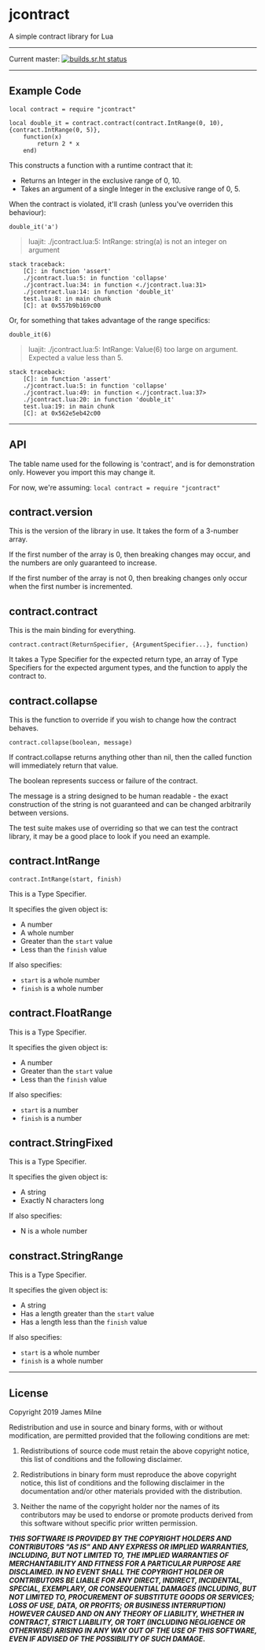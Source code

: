 # jcontract

A simple contract library for Lua

---

Current master: [![builds.sr.ht status](https://builds.sr.ht/~shakna/jcontract.svg)](https://builds.sr.ht/~shakna/jcontract?)

---

## Example Code

    local contract = require "jcontract"

    local double_it = contract.contract(contract.IntRange(0, 10), {contract.IntRange(0, 5)},
  		function(x)
    		return 2 * x
  		end)

This constructs a function with a runtime contract that it:

* Returns an Integer in the exclusive range of 0, 10.
* Takes an argument of a single Integer in the exclusive range of 0, 5.

When the contract is violated, it'll crash (unless you've overriden this behaviour):

    double_it('a')

> luajit: ./jcontract.lua:5: IntRange<TypeViolation>: string(a) is not an integer on argument

	stack traceback:
		[C]: in function 'assert'
		./jcontract.lua:5: in function 'collapse'
		./jcontract.lua:34: in function <./jcontract.lua:31>
		./jcontract.lua:14: in function 'double_it'
		test.lua:8: in main chunk
		[C]: at 0x557b9b169c00

Or, for something that takes advantage of the range specifics:

    double_it(6)

> luajit: ./jcontract.lua:5: IntRange<RangeViolation>: Value(6) too large on argument. Expected a value less than 5.

	stack traceback:
		[C]: in function 'assert'
		./jcontract.lua:5: in function 'collapse'
		./jcontract.lua:49: in function <./jcontract.lua:37>
		./jcontract.lua:20: in function 'double_it'
		test.lua:19: in main chunk
		[C]: at 0x562e5eb42c00

---

## API

The table name used for the following is 'contract', and is for demonstration only. However you import this may change it.

For now, we're assuming: ```local contract = require "jcontract"```

## contract.version

This is the version of the library in use. It takes the form of a 3-number array.

If the first number of the array is 0, then breaking changes may occur, and the numbers are only guaranteed to increase.

If the first number of the array is not 0, then breaking changes only occur when the first number is incremented.

## contract.contract

This is the main binding for everything.

    contract.contract(ReturnSpecifier, {ArgumentSpecifier...}, function)

It takes a Type Specifier for the expected return type, an array of Type Specifiers for the expected argument types, and the function to apply the contract to.

## contract.collapse

This is the function to override if you wish to change how the contract behaves.

    contract.collapse(boolean, message)

If contract.collapse returns anything other than nil, then the called function will immediately return that value.

The boolean represents success or failure of the contract.

The message is a string designed to be human readable - the exact construction of the string is not guaranteed and can be changed arbitrarily between versions.

The test suite makes use of overriding so that we can test the contract library, it may be a good place to look if you need an example.

## contract.IntRange

    contract.IntRange(start, finish)

This is a Type Specifier.

It specifies the given object is:

* A number
* A whole number
* Greater than the ```start``` value
* Less than the ```finish``` value

If also specifies:

* ```start``` is a whole number
* ```finish``` is a whole number

## contract.FloatRange

This is a Type Specifier.

It specifies the given object is:

* A number
* Greater than the ```start``` value
* Less than the ```finish``` value

If also specifies:

* ```start``` is a number
* ```finish``` is a number

## contract.StringFixed

This is a Type Specifier.

It specifies the given object is:

* A string
* Exactly N characters long

If also specifies:

* N is a whole number

## constract.StringRange

This is a Type Specifier.

It specifies the given object is:

* A string
* Has a length greater than the ```start``` value
* Has a length less than the ```finish``` value

If also specifies:

* ```start``` is a whole number
* ```finish``` is a whole number

---

## License

Copyright 2019 James Milne

Redistribution and use in source and binary forms, with or without modification, are permitted provided that the following conditions are met:

1. Redistributions of source code must retain the above copyright notice, this list of conditions and the following disclaimer.

2. Redistributions in binary form must reproduce the above copyright notice, this list of conditions and the following disclaimer in the documentation and/or other materials provided with the distribution.

3. Neither the name of the copyright holder nor the names of its contributors may be used to endorse or promote products derived from this software without specific prior written permission.

***THIS SOFTWARE IS PROVIDED BY THE COPYRIGHT HOLDERS AND CONTRIBUTORS "AS IS" AND ANY EXPRESS OR IMPLIED WARRANTIES, INCLUDING, BUT NOT LIMITED TO, THE IMPLIED WARRANTIES OF MERCHANTABILITY AND FITNESS FOR A PARTICULAR PURPOSE ARE DISCLAIMED. IN NO EVENT SHALL THE COPYRIGHT HOLDER OR CONTRIBUTORS BE LIABLE FOR ANY DIRECT, INDIRECT, INCIDENTAL, SPECIAL, EXEMPLARY, OR CONSEQUENTIAL DAMAGES (INCLUDING, BUT NOT LIMITED TO, PROCUREMENT OF SUBSTITUTE GOODS OR SERVICES; LOSS OF USE, DATA, OR PROFITS; OR BUSINESS INTERRUPTION) HOWEVER CAUSED AND ON ANY THEORY OF LIABILITY, WHETHER IN CONTRACT, STRICT LIABILITY, OR TORT (INCLUDING NEGLIGENCE OR OTHERWISE) ARISING IN ANY WAY OUT OF THE USE OF THIS SOFTWARE, EVEN IF ADVISED OF THE POSSIBILITY OF SUCH DAMAGE.***